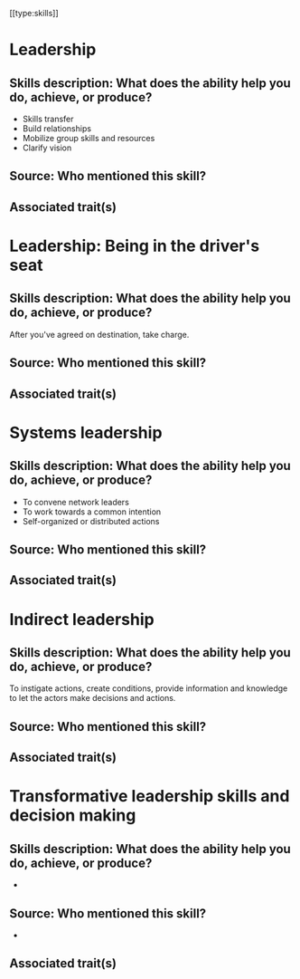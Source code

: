 [[type:skills]]

# Leadership

## Skills description: What does the ability help you do, achieve, or produce?

- Skills transfer  
- Build relationships  
- Mobilize group skills and resources  
- Clarify vision

## Source: Who mentioned this skill?

## Associated trait(s)
  


## 
  


## 
   


# Leadership: Being in the driver's seat

## Skills description: What does the ability help you do, achieve, or produce?

After you've agreed on destination, take charge.

## Source: Who mentioned this skill?

## Associated trait(s)
  


## 
  


## 
   


# Systems leadership

## Skills description: What does the ability help you do, achieve, or produce?

- To convene network leaders  
- To work towards a common intention  
- Self-organized or distributed actions

## Source: Who mentioned this skill?

## Associated trait(s)
  


## 
  


## 
   


# Indirect leadership

## Skills description: What does the ability help you do, achieve, or produce?

To instigate actions, create conditions, provide information and knowledge to let the actors make decisions and actions.

## Source: Who mentioned this skill?

## Associated trait(s)
  


## 
  


## 
   


# Transformative leadership skills and decision making

## Skills description: What does the ability help you do, achieve, or produce?

-

## Source: Who mentioned this skill?

-

## Associated trait(s)
  


## 
  


##